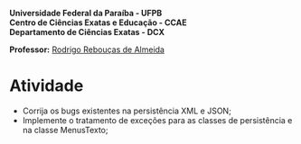 **Universidade Federal da Paraíba - UFPB** \
**Centro de Ciências Exatas e Educação - CCAE** \
**Departamento de Ciências Exatas - DCX**

**Professor:** [Rodrigo Rebouças de Almeida](http://rodrigor.dcx.ufpb.br)

# Atividade 

- Corrija os bugs existentes na persistência XML e JSON;
- Implemente o tratamento de exceções para as classes de persistência e na 
  classe MenusTexto;